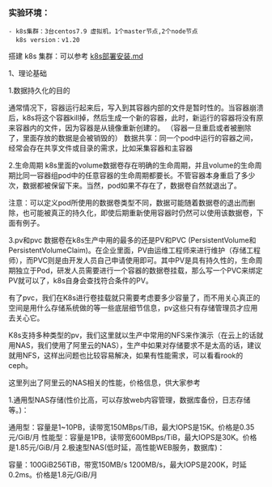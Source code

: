 ### 实验环境：

    - k8s集群：3台centos7.9 虚拟机，1个master节点,2个node节点
      k8s version：v1.20
搭建 k8s 集群：可以参考 [k8s部署安装.md](https://github.com/aa297236041/K8s-/blob/main/k8s%E9%83%A8%E7%BD%B2%E5%AE%89%E8%A3%85.md)


1、理论基础

1.数据持久化的目的

通常情况下，容器运行起来后，写入到其容器内部的文件是暂时性的。当容器崩溃后，k8s将这个容器kill掉，然后生成一个新的容器，此时，新运行的容器将没有原来容器内的文件，因为容器是从镜像重新创建的。 （容器一旦重启或者被删除了，里面存放的数据是会被销毁的）
数据共享：同一个pod中运行的容器之间，经常会存在共享文件或目录的需求，比如采集容器和主容器

2.生命周期
k8s里面的volume数据卷存在明确的生命周期，并且volume的生命周期比同一容器组pod中的任意容器的生命周期都要长。不管容器本身重启了多少次，数据都被保留下来。当然，pod如果不存在了，数据卷自然就退出了。

注意：可以定义pod所使用的数据卷类型不同，数据可能随着数据卷的退出而删除，也可能被真正的持久化，即使后期重新使用容器时仍然可以使用该数据卷，下面有例子。

3.pv和pvc
数据卷在k8s生产中用的最多的还是PV和PVC (PersistentVolume和PersistentVolumeClaim)。在企业里面，PV由运维工程师来进行维护（存储工程师），而PVC则是由开发人员自己申请使用即可。其中PV是具有持久性的，生命周期独立于Pod，研发人员需要进行一个容器的数据卷挂载，那么写一个PVC来绑定PV就可以了，k8s自身会查找符合条件的PV。

有了pvc，我们在K8s进行卷挂载就只需要考虑要多少容量了，而不用关心真正的空间是用什么存储系统做的等一些底层细节信息，pv这些只有存储管理员才应用去关心它。

K8s支持多种类型的pv，我们这里就以生产中常用的NFS来作演示（在云上的话就用NAS，我们使用了阿里云的NAS），生产中如果对存储要求不是太高的话，建议就用NFS，这样出问题也比较容易解决，如果有性能需求，可以看看rook的ceph。

这里列出了阿里云的NAS相关的性能，价格信息，供大家参考

1.通用型NAS存储(性价比高，可以存放web内容管理，数据库备份，日志存储等。)：

通用型：容量是1~10PB，读带宽150MBps/TiB，最大IOPS是15K。价格是0.35元/GiB/月
性能型：容量是1PB，读带宽600MBps/TiB，最大IOPS是30K。价格是1.85元/GiB/月
2.极速型NAS(低时延，高性能WEB服务，数据库)：

容量：100GiB256TiB，带宽150MB/s 1200MB/s，最大IOPS是200K，时延0.2ms。价格是1.8元/GiB/月
